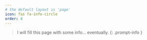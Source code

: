 ```yaml
---
# the default layout is 'page'
icon: fas fa-info-circle
order: 4
---
```


> I will fill this page with some info... eventually.
{: .prompt-info }
